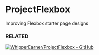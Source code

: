 # ProjectFlexbox
Improving Flexbox starter page designs

### RELATED
[![WhipperEarner/ProjectFlexbox - GitHub](https://gh-card.dev/repos/WhipperEarner/ProjectFlexbox.svg)](https://github.com/WhipperEarner/ProjectFlexbox)
